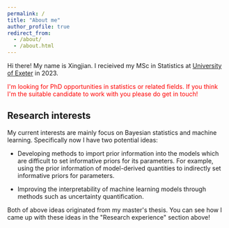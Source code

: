 ```yaml
---
permalink: /
title: "About me"
author_profile: true
redirect_from: 
  - /about/
  - /about.html
---
```


Hi there! My name is Xingjian. I recieived my MSc in Statistics at [University of Exeter](https://www.exeter.ac.uk/) in 2023.

<span style="color:red">I'm looking for PhD opportunities in statistics or related fields. If you think I'm the suitable candidate to work with you please do get in touch!

Research interests
------
My current interests are mainly focus on Bayesian statistics and machine learning. Specifically now I have two potential ideas: 

- Developing methods to import prior information into the models which are difficult to set informative priors for its parameters. For example, using the prior information of model-derived quantities to indirectly set informative priors for parameters.

- Improving the interpretability of machine learning models through methods such as uncertainty quantification.

Both of above ideas originated from my master's thesis. You can see how I came up with these ideas in the "Research experience" section above!

